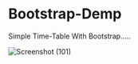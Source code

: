 # Bootstrap-Demp

Simple Time-Table With Bootstrap.....

![Screenshot (101)](https://raw.githubusercontent.com/sonu3323/Bootstrap-Demp/master/images/screenshot-127.0.0.1_5500-2019.12.02-17_51_58.png)
